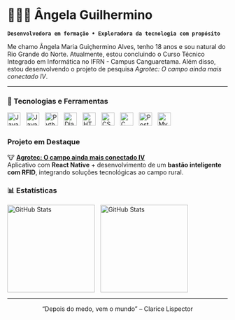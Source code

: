# 👩🏾‍💻 Ângela Guilhermino

**`Desenvolvedora em formação • Exploradora da tecnologia com propósito`**

Me chamo Ângela Maria Guiçhermino Alves, tenho 18 anos e sou natural do Rio Grande do Norte. Atualmente, estou concluindo o Curso Técnico Integrado em Informática no IFRN - Campus Canguaretama. Além disso, estou desenvolvendo o projeto de pesquisa *Agrotec: O campo ainda mais conectado IV*. 

---

### 🤖 Tecnologias e Ferramentas

<img 
    align="left" 
    alt="JavaScript" 
    title="JavaScript"
    width="30px" 
    style="padding-right: 10px;" 
    src="https://cdn.jsdelivr.net/gh/devicons/devicon/icons/react/react-original.svg" 
/>
<img 
    align="left" 
    alt="JavaScript" 
    title="JavaScript"
    width="30px" 
    style="padding-right: 10px;" 
    src="https://cdn.jsdelivr.net/gh/devicons/devicon@latest/icons/javascript/javascript-original.svg" 
/>
<img 
    align="left" 
    alt="Python" 
    title="Python"
    width="30px" 
    style="padding-right: 10px;" 
    src="https://cdn.jsdelivr.net/gh/devicons/devicon@latest/icons/python/python-original.svg" 
/>
<img 
    align="left" 
    alt="Django" 
    title="Django"
    width="30px" 
    style="padding-right: 10px;" 
    src="https://cdn.jsdelivr.net/gh/devicons/devicon/icons/django/django-plain.svg" 
/>

<img 
    align="left" 
    alt="HTML"
    title="HTML" 
    width="30px" 
    style="padding-right: 10px;" 
    src="https://cdn.jsdelivr.net/gh/devicons/devicon@latest/icons/html5/html5-original.svg" 
/>
<img 
    align="left" 
    alt="CSS" 
    title="CSS"
    width="30px" 
    style="padding-right: 10px;" 
    src="https://cdn.jsdelivr.net/gh/devicons/devicon@latest/icons/css3/css3-original.svg" 
/>
<img  
  align="left"  
  alt="C"  
  title="C"  
  width="30px"  
  style="padding-right: 10px;"  
  src="https://cdn.jsdelivr.net/gh/devicons/devicon/icons/c/c-original.svg"  
/>
<img  
  align="left"  
  alt="PostgreSQL"  
  title="PostgreSQL"  
  width="30px"  
  style="padding-right: 10px;"  
  src="https://cdn.jsdelivr.net/gh/devicons/devicon/icons/postgresql/postgresql-original.svg"  
/>
<img  
  align="left"  
  alt="MySQL"  
  title="MySQL"  
  width="30px"  
  style="padding-right: 10px;"  
  src="https://cdn.jsdelivr.net/gh/devicons/devicon/icons/mysql/mysql-original.svg"  
/>


<br/>
<br/>

### Projeto em Destaque

🐮 **[Agrotec: O campo ainda mais conectado IV](https://github.com/angelaguilhermino)**  
Aplicativo com **React Native** + desenvolvimento de um **bastão inteligente com RFID**, integrando soluções tecnológicas ao campo rural.

### 📊 Estatísticas

<p>
  <img 
    align="left" 
    alt="GitHub Stats" 
    height="200" 
    style="padding-right: 10px;" 
    src="https://github-readme-stats.vercel.app/api?username=AngelaGuilhermino&show_icons=true&theme=tokyonight&include_all_commits=true&locale=pt-br" 
  />

<img 
      align="left" 
      alt="GitHub Stats" 
      height="200" 
      src="https://github-readme-stats.vercel.app/api/top-langs/?username=angelaguilhermino&theme=tokyonight&layout=compact&custom_title=Tecnologias&langs_count=9" 
  />

</p>

<br clear="both"/>

---

<p align="center">“Depois do medo, vem o mundo” – Clarice Lispector</p>
<p align="center">
 <!-- <img  
    alt="Infopotency"  
    title="Infopotency"  
    width="90px"
    height="90px"
    src="https://github.com/user-attachments/assets/a66d1755-0d3d-46c0-8dea-695c09cc7a47"  
  />-->
</p>




<!--
**AngelaGuilhermino/angelaguilhermino** is a ✨ _special_ ✨ repository because its `README.md` (this file) appears on your GitHub profile.

Here are some ideas to get you started:

- 🔭 I’m currently working on ...
- 🌱 I’m currently learning ...
- 👯 I’m looking to collaborate on ...
- 🤔 I’m looking for help with ...
- 💬 Ask me about ...
- 📫 How to reach me: ...
- 😄 Pronouns: ...
- ⚡ Fun fact: ...
-->
